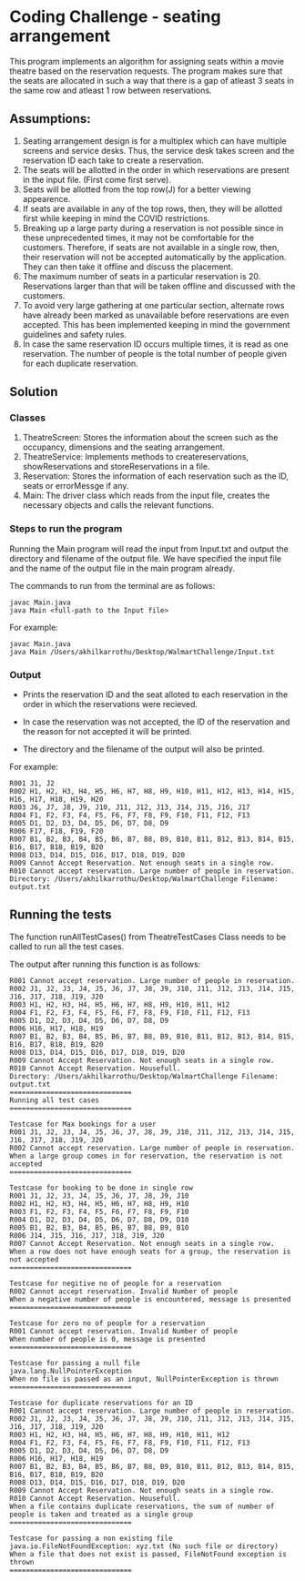 # Coding Challenge - seating arrangement

This program implements an algorithm for assigning seats within a movie theatre based on 
the reservation requests. The program makes sure that the seats are allocated in such a 
way that there is a gap of atleast 3 seats in the same row and atleast 1 row between 
reservations.

## Assumptions:
1. Seating arrangement design is for a multiplex which can have multiple screens and service desks.
 Thus, the service desk takes screen and the reservation ID each take to create a reservation.
2. The seats will be allotted in the order in which reservations are present in the input file.
 (First come first serve).  
3. Seats will be allotted from the top row(J) for a better viewing appearence.
4. If seats are available in any of the top rows, then, they will be allotted first while keeping
 in mind the COVID restrictions.
5. Breaking up a large party during a reservation is not possible since in these unprecedented times,
 it may not be comfortable for the customers. Therefore, if seats are not available in a single row, then,
  their reservation will not be accepted automatically by the application. They can then take it offline 
  and discuss the placement.
6. The maximum number of seats in a particular reservation is 20. Reservations larger than that will be
 taken offline and discussed with the customers.
7. To avoid very large gathering at one particular section, alternate rows have already been marked as
 unavailable before reservations are even accepted. This has been implemented keeping in mind the government
  guidelines and safety rules.
8. In case the same reservation ID occurs multiple times, it is read as one reservation. The 
number of people is the total number of people given for each duplicate reservation.

## Solution

### Classes
1. TheatreScreen: Stores the information about the screen such as the occupancy, dimensions and the seating arrangement.
2. TheatreService: Implements methods to createreservations, showReservations and storeReservations in a file.
3. Reservation: Stores the information of each reservation such as the ID, seats or errorMessge if any.
4. Main: The driver class which reads from the input file, creates the necessary objects and calls the relevant functions.

### Steps to run the program
Running the Main program will read the input from Input.txt and output the directory and filename of the output file.
We have specified the input file and the name of the output file in the main program already.

The commands to run from the terminal are as follows:
``` 
javac Main.java
java Main <full-path to the Input file>
```
For example:
``` 
javac Main.java
java Main /Users/akhilkarrothu/Desktop/WalmartChallenge/Input.txt
```
### Output
* Prints the reservation ID and the seat alloted to each reservation in the order in which the reservations were recieved.

* In case the reservation was not accepted, the ID of the reservation and the reason for not accepted it will be printed.

* The directory and the filename of the output will also be printed.

For example:
```
R001 J1, J2
R002 H1, H2, H3, H4, H5, H6, H7, H8, H9, H10, H11, H12, H13, H14, H15, H16, H17, H18, H19, H20
R003 J6, J7, J8, J9, J10, J11, J12, J13, J14, J15, J16, J17
R004 F1, F2, F3, F4, F5, F6, F7, F8, F9, F10, F11, F12, F13
R005 D1, D2, D3, D4, D5, D6, D7, D8, D9
R006 F17, F18, F19, F20
R007 B1, B2, B3, B4, B5, B6, B7, B8, B9, B10, B11, B12, B13, B14, B15, B16, B17, B18, B19, B20
R008 D13, D14, D15, D16, D17, D18, D19, D20
R009 Cannot Accept Reservation. Not enough seats in a single row.
R010 Cannot accept reservation. Large number of people in reservation.
Directory: /Users/akhilkarrothu/Desktop/WalmartChallenge Filename: output.txt
```

## Running the tests
The function runAllTestCases() from TheatreTestCases Class needs to be called to run all the test cases.

The output after running this function is as follows:
```
R001 Cannot accept reservation. Large number of people in reservation.
R002 J1, J2, J3, J4, J5, J6, J7, J8, J9, J10, J11, J12, J13, J14, J15, J16, J17, J18, J19, J20
R003 H1, H2, H3, H4, H5, H6, H7, H8, H9, H10, H11, H12
R004 F1, F2, F3, F4, F5, F6, F7, F8, F9, F10, F11, F12, F13
R005 D1, D2, D3, D4, D5, D6, D7, D8, D9
R006 H16, H17, H18, H19
R007 B1, B2, B3, B4, B5, B6, B7, B8, B9, B10, B11, B12, B13, B14, B15, B16, B17, B18, B19, B20
R008 D13, D14, D15, D16, D17, D18, D19, D20
R009 Cannot Accept Reservation. Not enough seats in a single row.
R010 Cannot Accept Reservation. Housefull.
Directory: /Users/akhilkarrothu/Desktop/WalmartChallenge Filename: output.txt
==============================
Running all test cases
==============================

Testcase for Max bookings for a user
R001 J1, J2, J3, J4, J5, J6, J7, J8, J9, J10, J11, J12, J13, J14, J15, J16, J17, J18, J19, J20
R002 Cannot accept reservation. Large number of people in reservation.
When a large group comes in for reservation, the reservation is not accepted
==============================

Testcase for booking to be done in single row
R001 J1, J2, J3, J4, J5, J6, J7, J8, J9, J10
R002 H1, H2, H3, H4, H5, H6, H7, H8, H9, H10
R003 F1, F2, F3, F4, F5, F6, F7, F8, F9, F10
R004 D1, D2, D3, D4, D5, D6, D7, D8, D9, D10
R005 B1, B2, B3, B4, B5, B6, B7, B8, B9, B10
R006 J14, J15, J16, J17, J18, J19, J20
R007 Cannot Accept Reservation. Not enough seats in a single row.
When a row does not have enough seats for a group, the reservation is not accepted
==============================

Testcase for negitive no of people for a reservation
R002 Cannot accept reservation. Invalid Number of people
When a negative number of people is encountered, message is presented
==============================

Testcase for zero no of people for a reservation
R001 Cannot accept reservation. Invalid Number of people
When number of people is 0, message is presented
==============================

Testcase for passing a null file
java.lang.NullPointerException
When no file is passed as an input, NullPointerException is thrown
==============================

Testcase for duplicate reservations for an ID
R001 Cannot accept reservation. Large number of people in reservation.
R002 J1, J2, J3, J4, J5, J6, J7, J8, J9, J10, J11, J12, J13, J14, J15, J16, J17, J18, J19, J20
R003 H1, H2, H3, H4, H5, H6, H7, H8, H9, H10, H11, H12
R004 F1, F2, F3, F4, F5, F6, F7, F8, F9, F10, F11, F12, F13
R005 D1, D2, D3, D4, D5, D6, D7, D8, D9
R006 H16, H17, H18, H19
R007 B1, B2, B3, B4, B5, B6, B7, B8, B9, B10, B11, B12, B13, B14, B15, B16, B17, B18, B19, B20
R008 D13, D14, D15, D16, D17, D18, D19, D20
R009 Cannot Accept Reservation. Not enough seats in a single row.
R010 Cannot Accept Reservation. Housefull.
When a file contains duplicate reservations, the sum of number of people is taken and treated as a single group
==============================

Testcase for passing a non existing file
java.io.FileNotFoundException: xyz.txt (No such file or directory)
When a file that does not exist is passed, FileNotFound exception is thrown
==============================

```
